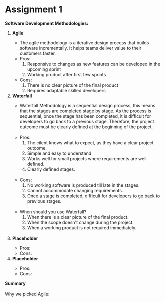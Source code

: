 # Assignment 1

<strong>Software Development Methodologies:</strong>
<ol>
    <li><strong>Agile</strong></li>
        <ul>
            <li>The agile methodology is a iterative design process that builds software incrementally. It helps teams deliver value to their customers faster.</li>
            <li>
                Pros:
                <ol>
                    <li>Responsive to changes as new features can be developed in the upcoming sprint</li>
                    <li>Working product after first few sprints</li>
                </ol>
            </li>
            <li>
                Cons:
                <ol>
                    <li>There is no clear picture of the final product</li>
                    <li>Requires adaptable skilled developers</li>
                </ol>
            </li>
        </ul>
    <li><strong>Waterfall</strong></li>
        <ul>
            <li>Waterfall Methodology is a sequential design process, this means that the stages are completed stage by stage. As the process is sequential, once the stage has been completed, it is difficult for developers to go back to a previous stage. Therefore, the project outcome must be clearly defined at the beginning of the project.</li></br>
            <li>
                Pros:
                <ol>
                    <li>The cilent knows what to expect, as they have a clear project outcome.</li>
                    <li>Simple and easy to understand.</li>
                    <li>Works well for small projects where requirements are well defined.</li>
                    <li>Clearly defined stages.</li>
                </ol>
            </li>
    </br>
            <li>Cons:
                <ol>
                    <li>No working software is produced till late in the stages.</li>
                    <li>Cannot accommodate changing requirements.</li>
                    <li>Once a stage is completed, difficult for developers to go back to previous stages.</li>
                </ol>
            </li>
            </br>
            <li>When should you use Waterfall? 
                <ol>
                    <li>When there is a clear picture of the final product.</li>
                    <li>When the scope doesn't change during the project.</li>
                    <li>When a working product is not required immediately.</li>
                </ol>
            </li>
            </br>
        </ul>
    <li><strong>Placeholder</strong></li>
        <ul>
            <li>Pros:</li>
            <li>Cons:</li>
        </ul>
    <li><strong>Placeholder</strong></li>
        <ul>
            <li>Pros:</li>
            <li>Cons:</li>
        </ul>
</ol>    

<strong>Summary</strong></br>    
Why we picked Agile:
